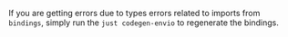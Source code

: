 If you are getting errors due to types errors related to imports from `bindings`, simply run the `just codegen-envio` to
regenerate the bindings.
